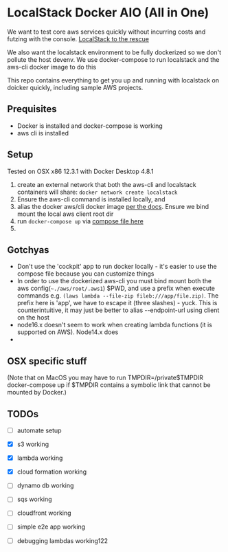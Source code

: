 # LocalStack Docker AIO (All in One)
We want to test core aws services quickly without incurring costs and futzing with the console. [LocalStack to the rescue](https://localhost.cloud)

We also want the localstack environment to be fully dockerized so we don't pollute the host devenv. We use docker-compose to run localstack and the aws-cli docker image to do this

This repo contains everything to get you up and running with localstack on doicker quickly, including sample AWS projects.

## Prequisites
* Docker is installed and docker-compose is working
* aws cli is installed


## Setup
Tested on OSX x86 12.3.1 with Docker Desktop 4.8.1

1. create an external network that both the aws-cli and localstack containers will share: 
`docker network create localstack`
1. Ensure the aws-cli command is installed locally, and
1. alias the docker aws/cli docker image [per the docs](https://docs.localstack.cloud/integrations/aws-cli/#aws-cli-v2-with-docker-and-localstack). Ensure we bind mount the local aws client root dir 
1. run `docker-compose up` via [compose file here](./docker-compose.yml)
1. 

## Gotchyas

* Don't use the 'cockpit' app to run docker locally - it's easier to use the compose file because you can customize things
* In order to use the dockerized aws-cli you must bind mount both the aws config(`~./aws/root/.aws1`) $PWD, and use a prefix when execute commands e.g. `(laws lambda --file-zip fileb:///app/file.zip)`. The prefix here is 'app', we have to escape it (three slashes) - yuck. This is counterintuitive, it may just be better to alias --endpoint-url using client on the host
* node16.x doesn't seem to work when creating lambda functions (it is supported on AWS). Node14.x does
* 
## OSX specific stuff
(Note that on MacOS you may have to run TMPDIR=/private$TMPDIR docker-compose up if $TMPDIR contains a symbolic link that cannot be mounted by Docker.)

## TODOs
- [ ] automate setup
- [x] s3 working
- [x] lambda working
- [x] cloud formation working
- [ ] dynamo db working
- [ ] sqs working
- [ ] cloudfront working
- [ ] simple e2e app working
- [ ] debugging lambdas working122



